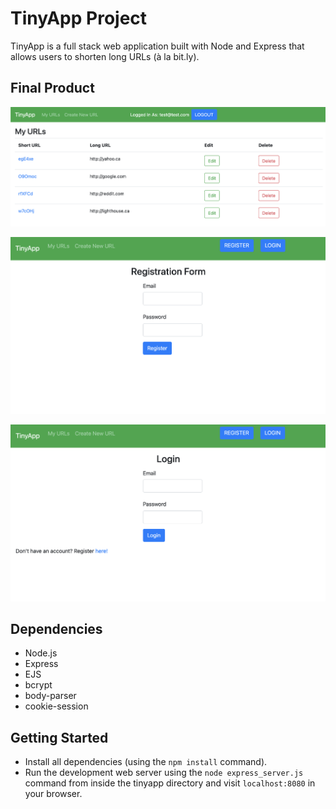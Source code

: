 # TinyApp Project

TinyApp is a full stack web application built with Node and Express that allows users to shorten long URLs (à la bit.ly).

## Final Product

!["Homepage"](https://github.com/sudofer/tinyapp/blob/master/docs/home_page.png?raw=true)

!['Register'](https://github.com/sudofer/tinyapp/blob/master/docs/register_form.png?raw=true)

!['Login'](https://github.com/sudofer/tinyapp/blob/master/docs/login_form.png?raw=true)

## Dependencies

- Node.js
- Express
- EJS
- bcrypt
- body-parser
- cookie-session

## Getting Started

- Install all dependencies (using the `npm install` command).
- Run the development web server using the `node express_server.js` command from inside the tinyapp directory and visit `localhost:8080` in your browser.
